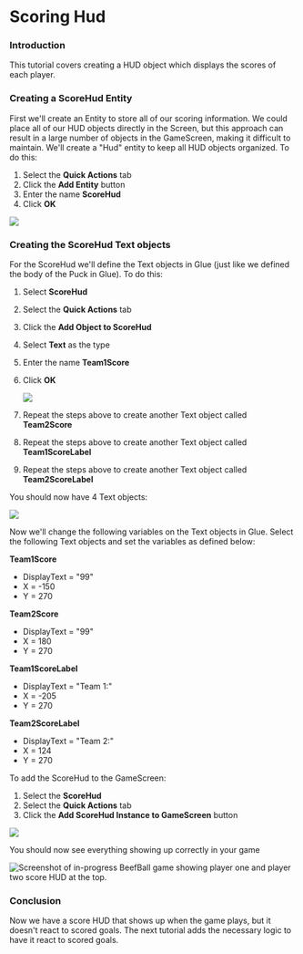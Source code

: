 # Scoring Hud

### Introduction

This tutorial covers creating a HUD object which displays the scores of each player.

### Creating a ScoreHud Entity

First we'll create an Entity to store all of our scoring information. We could place all of our HUD objects directly in the Screen, but this approach can result in a large number of objects in the GameScreen, making it difficult to maintain. We'll create a "Hud" entity to keep all HUD objects organized. To do this:

1. Select the **Quick Actions** tab
2. Click the **Add Entity** button
3. Enter the name **ScoreHud**
4. Click **OK**

![](../../.gitbook/assets/2021-07-img_60fdd1776370c.png)

### Creating the ScoreHud Text objects

For the ScoreHud we'll define the Text objects in Glue (just like we defined the body of the Puck in Glue). To do this:

1. Select **ScoreHud**
2. Select the **Quick Actions** tab
3. Click the **Add Object to ScoreHud**
4. Select **Text** as the type
5. Enter the name **Team1Score**
6.  Click **OK**

    ![](../../.gitbook/assets/2021-07-img_60fdd21643893.png)
7. Repeat the steps above to create another Text object called **Team2Score**
8. Repeat the steps above to create another Text object called **Team1ScoreLabel**
9. Repeat the steps above to create another Text object called **Team2ScoreLabel**

You should now have 4 Text objects:

![](../../.gitbook/assets/2021-07-img_60fdd24f94751.png)

Now we'll change the following variables on the Text objects in Glue. Select the following Text objects and set the variables as defined below:&#x20;

**Team1Score**

* DisplayText = "99"
* X = -150
* Y = 270

**Team2Score**

* DisplayText = "99"
* X = 180
* Y = 270

**Team1ScoreLabel**

* DisplayText = "Team 1:"
* X = -205
* Y = 270

**Team2ScoreLabel**

* DisplayText = "Team 2:"
* X = 124
* Y = 270

To add the ScoreHud to the GameScreen:

1. Select the **ScoreHud**
2. Select the **Quick Actions** tab
3. Click the **Add ScoreHud Instance to GameScreen** button

![](../../.gitbook/assets/2021-07-img_60fdd305ee7ac.png)

You should now see everything showing up correctly in your game

![Screenshot of in-progress BeefBall game showing player one and player two score HUD at the top.](../../.gitbook/assets/2021-05-img_609de61e7870f.png)

### Conclusion

Now we have a score HUD that shows up when the game plays, but it doesn't react to scored goals. The next tutorial adds the necessary logic to have it react to scored goals.
